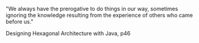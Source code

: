 "We always have the prerogative to do things in our way, sometimes ignoring the knowledge resulting from the experience of others who came before us."

Designing Hexagonal Architecture with Java, p46